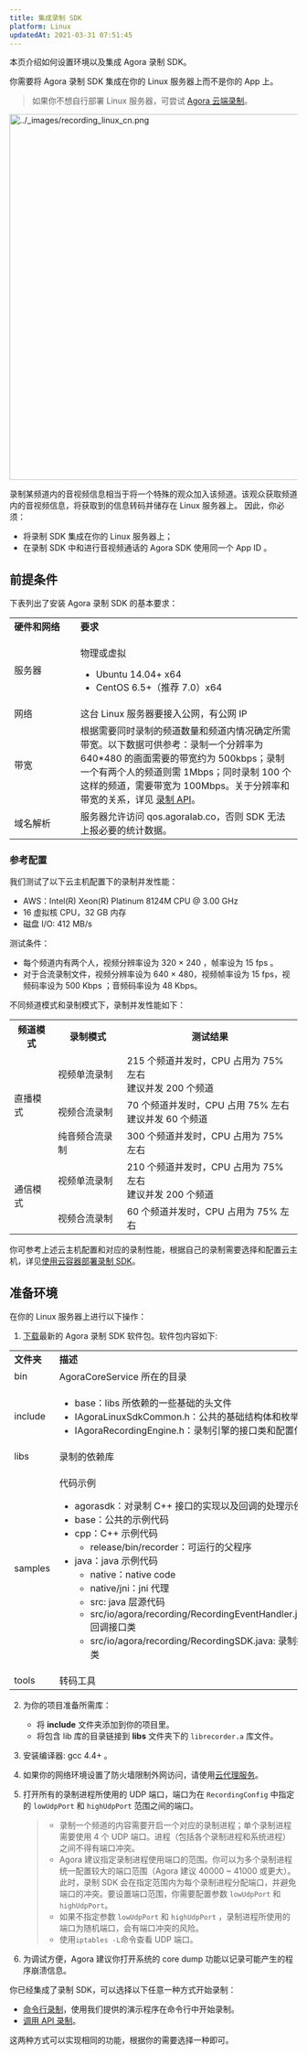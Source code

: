 ```yaml
---
title: 集成录制 SDK
platform: Linux
updatedAt: 2021-03-31 07:51:45
---
```


本页介绍如何设置环境以及集成 Agora 录制 SDK。

你需要将 Agora 录制 SDK 集成在你的 Linux 服务器上而不是你的 App 上。

> 如果你不想自行部署 Linux 服务器，可尝试 [Agora 云端录制](/cn/cloud-recording/product_cloud_recording)。

<img alt="../_images/recording_linux_cn.png" src="https://web-cdn.agora.io/docs-files/cn/recording_linux_cn.png" style="width: 640.0px;"/>

录制某频道内的音视频信息相当于将一个特殊的观众加入该频道。该观众获取频道内的音视频信息，将获取到的信息转码并储存在 Linux 服务器上。 因此，你必须：

- 将录制 SDK 集成在你的 Linux 服务器上；
- 在录制 SDK 中和进行音视频通话的 Agora SDK 使用同一个 App ID 。

## 前提条件

下表列出了安装 Agora 录制 SDK 的基本要求：

<table>
<colgroup>
<col/>
<col/>
</colgroup>
<tbody>
<tr><td width="100"><strong>硬件和网络</strong></td>
<td><strong>要求</strong></td>
</tr>
<tr><td>服务器</td>
<td><p>物理或虚拟</p>
<ul>
<li>Ubuntu 14.04+ x64</li>
<li>CentOS 6.5+（推荐 7.0）x64</li>
</ul>
</td>
</tr>
<tr><td>网络</td>
<td>这台 Linux 服务器要接入公网，有公网 IP</td>
</tr>
<tr><td>带宽</td>
<td>根据需要同时录制的频道数量和频道内情况确定所需带宽。以下数据可供参考：录制一个分辨率为 640*480 的画面需要的带宽约为 500kbps；录制一个有两个人的频道则需 1Mbps；同时录制 100 个这样的频道，需要带宽为 100Mbps。关于分辨率和带宽的关系，详见 <a href="/cn/Recording/API%20Reference/recording_cpp/index.html"><span>录制 API</span></a>。</td>
</tr>
<tr><td>域名解析</td>
<td>服务器允许访问 qos.agoralab.co，否则 SDK 无法上报必要的统计数据。</td>
</tr>
</tbody>
</table>

### 参考配置

我们测试了以下云主机配置下的录制并发性能：

- AWS：Intel(R) Xeon(R) Platinum 8124M CPU @ 3.00 GHz
- 16 虚拟核 CPU，32 GB 内存
- 磁盘 I/O: 412 MB/s

测试条件：

- 每个频道内有两个人，视频分辨率设为 320 × 240 ，帧率设为 15 fps 。
- 对于合流录制文件，视频分辨率设为 640 × 480，视频帧率设为 15 fps，视频码率设为 500 Kbps ；音频码率设为 48 Kbps。

不同频道模式和录制模式下，录制并发性能如下：

<table>
  <tr>
    <th>频道模式</th>
    <th>录制模式</th>
    <th>测试结果</th>
  </tr>
  <tr>
    <td rowspan="3">直播模式</td>
    <td>视频单流录制</td>
    <td>215 个频道并发时，CPU 占用为 75% 左右<br>建议并发 200 个频道</td>
  </tr>
  <tr>
    <td>视频合流录制</td>
    <td>70 个频道并发时，CPU 占用 75% 左右<br>建议并发 60 个频道</td>
  </tr>
  <tr>
    <td>纯音频合流录制</td>
    <td>300 个频道并发时，CPU 占用为 75% 左右</td>
  </tr>
  <tr>
    <td rowspan="2">通信模式</td>
    <td>视频单流录制</td>
    <td>210 个频道并发时，CPU 占用为 75% 左右<br>建议并发 200 个频道</td>
  </tr>
  <tr>
    <td>视频合流录制</td>
    <td>60 个频道并发时，CPU 占用为 75% 左右</td>
  </tr>
</table>

你可参考上述云主机配置和对应的录制性能，根据自己的录制需要选择和配置云主机，详见[使用云容器部署录制 SDK](./recording_docker)。

## 准备环境

在你的 Linux 服务器上进行以下操作：

1. [下载](/cn/Recording/downloads?platform=Linux)最新的 Agora 录制 SDK 软件包。软件包内容如下:

<table>
<colgroup>
<col/>
<col/>
</colgroup>
<tbody>
<tr><td><strong>文件夹</strong></td>
<td><strong>描述</strong></td>
</tr>
<tr><td>bin</td>
<td>AgoraCoreService 所在的目录</td>
</tr>
<tr><td>include</td>
<td><ul>
<li>base：libs 所依赖的一些基础的头文件</li>
<li>IAgoraLinuxSdkCommon.h：公共的基础结构体和枚举值</li>
<li>IAgoraRecordingEngine.h：录制引擎的接口类和配置信息</li>
</ul>
</td>
</tr>
<tr><td>libs</td>
<td>录制的依赖库</td>
</tr>
<tr><td>samples</td>
<td><p>代码示例</p>
<ul>
<li>agorasdk：对录制 C++ 接口的实现以及回调的处理示例</li>
<li>base：公共的示例代码</li>
<li>cpp：C++ 示例代码<ul>
<li>release/bin/recorder：可运行的父程序</li>
</ul>
</li>
<li>java：java 示例代码<ul>
<li>native：native code</li>
<li>native/jni：jni 代理</li>
<li>src: java 层源代码</li>
<li>src/io/agora/recording/RecordingEventHandler.java: 回调接口类</li>
<li>src/io/agora/recording/RecordingSDK.java: 录制接口类</li>
</ul>
</li>
</ul>
</td>
</tr>
<tr><td>tools</td>
<td>转码工具</td>
</tr>
</tbody>
</table>

2. 为你的项目准备所需库：

   - 将 **include** 文件夹添加到你的项目里。
   - 将包含 lib 库的目录链接到 **libs** 文件夹下的 `librecorder.a` 库文件。

3. 安装编译器: gcc 4.4+ 。
4. 如果你的网络环境设置了防火墙限制外网访问，请使用[云代理服务](https://docs.agora.io/cn/Recording/cloudproxy_recording?platform=Linux)。

5. 打开所有的录制进程所使用的 UDP 端口，端口为在 `RecordingConfig` 中指定的 `lowUdpPort` 和 `highUdpPort` 范围之间的端口。

   > - 录制一个频道的内容需要开启一个对应的录制进程；单个录制进程需要使用 4 个 UDP 端口。进程（包括各个录制进程和系统进程）之间不得有端口冲突。
   > - Agora 建议指定录制进程使用端口的范围。你可以为多个录制进程统一配置较大的端口范围（Agora 建议 40000 ~ 41000 或更大）。此时，录制 SDK 会在指定范围内为每个录制进程分配端口，并避免端口的冲突。要设置端口范围，你需要配置参数 `lowUdpPort` 和`highUdpPort`。
   > - 如果不指定参数 `lowUdpPort` 和 `highUdpPort` ，录制进程所使用的端口为随机端口，会有端口冲突的风险。
   > - 使用`iptables -L`命令查看 UDP 端口。

6. 为调试方便，Agora 建议你打开系统的 core dump 功能以记录可能产生的程序崩溃信息。

你已经集成了录制 SDK，可以选择以下任意一种方式开始录制：

- [命令行录制](./recording_cmd_cpp)，使用我们提供的演示程序在命令行中开始录制。
- [调用 API 录制](./recording_api_cpp)。

这两种方式可以实现相同的功能，根据你的需要选择一种即可。
